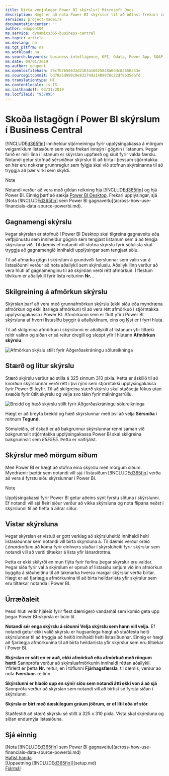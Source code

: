 ```yaml
---
title: Birta venjulegar Power BI skýrslur| Microsoft Docs
description: Hægt er að nota Power BI skýrslur til að öðlast frekari innsýn í gögnum í listum.
services: project-madeira
documentationcenter: ''
author: edupont04
ms.service: dynamics365-business-central
ms.topic: article
ms.devlang: na
ms.tgt_pltfrm: na
ms.workload: na
ms.search.keywords: business intelligence, KPI, Odata, Power App, SOAP, analysis
ms.date: 04/01/2019
ms.author: edupont
ms.openlocfilehash: 29c7b7656632d2103a16025848a6ddc82650353e
ms.sourcegitcommit: bd78a5d990c9e83174da1409076c22df8b35eafd
ms.translationtype: HT
ms.contentlocale: is-IS
ms.lasthandoff: 03/31/2019
ms.locfileid: "937895"
---
```

# <a name="viewing-list-data-in-power-bi-reports-in-business-central"></a>Skoða listagögn í Power BI skýrslum í Business Central 
[!INCLUDE[d365fin](includes/d365fin_md.md)] inniheldur stjórneiningu fyrir upplýsingakassa á mörgum veigamiklum listasíðum sem veita frekari innsýn í gögnin í listanum. Þegar farið er milli lína í listanum er skýrslan uppfærð og síuð fyrir valda færslu. Notandi getur stofnað sérsniðnar skýrslur til að birta í þessum stjórntakka en hér eru nokkrar grunnreglur sem fylgja skal við stofnun skýrslnanna til að tryggja að þær virki sem skyldi.  

> [!NOTE]  
>   Notandi verður að vera með gildan reikning hjá [!INCLUDE[d365fin](includes/d365fin_md.md)] og hjá Power BI. Einnig þarf að sækja [Power BI Desktop](https://powerbi.microsoft.com/en-us/desktop/). Frekari upplýsingar, sjá [Nota [!INCLUDE[d365fin](includes/d365fin_md.md)] sem Power BI gagnaveitu](across-how-use-financials-data-source-powerbi.md).  

## <a name="report-data-set"></a>Gagnamengi skýrslu
Þegar skýrslan er stofnuð í Power BI Desktop skal tilgreina gagnaveitu eða vefþjónustu sem inniheldur gögnin sem tengjast listanum sem á að tengja skýrsluna við. Til dæmis ef notandi vill stofna skýrslu fyrir sölulista skal tryggja að gagnamengið innihaldi upplýsingar sem tengjast sölu.  

Til að afmarka gögn í skýrslum á grundvelli færslunnar sem valin var á listasíðunni verður að nota aðallykil sem skýrslusíu. Aðallykillinn verður að vera hluti af gagnamenginu til að skýrslan verði rétt afmörkuð. Í flestum tilvikum er aðallykill fyrir lista reiturinn **Nr.** .  

## <a name="defining-the-report-filter"></a>Skilgreining á afmörkun skýrslu
Skýrslan þarf að vera með grunnafmörkun skýrslu (ekki síðu eða myndræna afmörkun og ekki ítarlega afmörkun) til að vera rétt afmörkuð í stjórntakka upplýsingakassa í Power BI. Afmörkunin sem er flutt yfir í Power BI skýrsluna af hverri listasíðu byggir á aðallyklinum, eins og lýst er í fyrri hluta.  

Til að skilgreina afmörkun í skýrslunni er aðallykill af listanum yfir tiltæki reitir valinn og síðan er sá reitur dregill og sleppt yfir í hlutann **Afmörkun skýrslu**.  

![Afmörkun skýslu stillt fyrir Aðgerðaskráningu sölureikninga](./media/across-how-use-powerbi-reports-factbox/financials-powerbi-report-filter.png)

## <a name="report-size-and-color"></a>Stærð og litur skýrslu
Stærð skýrslu verður að stilla á 325 sinnum 310 pixla. Þetta er áskilið til að kvörðun skýrslunnar verði rétt í því rými sem stjórntakki upplýsingakassa fyrir Power BI leyfir. Til að skilgreina stærð skýrslu skal staðsetja fókus utan svæðis fyrir útlit skýrslu og velja svo tákn fyrir málningarrúllu.

![Breidd og hæð skýrslu stillt fyrir Aðgerðaskráningu sölureikninga](./media/across-how-use-powerbi-reports-factbox/financials-powerbi-report-sizing.png)

Hægt er að breyta breidd og hæð skýrslunnar með því að velja **Sérsníða** í reitnum **Tegund**.

Sömuleiðis, ef óskað er að bakgrunnur skýrslunnar renni saman við bakgrunnslit stjórntakka upplýsingakassa Power BI skal skilgreina bakgrunnslit sem *E5E5E5*. Þetta er valfrjálst.  

## <a name="reports-with-multiple-pages"></a>Skýrslur með mörgum síðum
Með Power BI er hægt að stofna eina skýrslu með mörgum síðum. Myndrænir þættir sem notandi vill sjá í listasíðum [!INCLUDE[d365fin](includes/d365fin_md.md)] verða að vera á fyrstu síðu skýrslunnar í Power BI.  

> [!NOTE]  
>  Upplýsingakassi fyrir Power BI getur aðeins sýnt fyrstu síðuna í skýrslunni. Ef notandi vill sjá fleiri síður verður að víkka skýrsluna og nota flipana neðst í skýrslunni til að fletta á aðrar síður.  

## <a name="saving-your-report"></a>Vistar skýrsluna

Þegar skýrslan er vistuð er gott verklag að skýrsluheitið innihaldi heiti listasíðunnar sem notandi vill birta skýrsluna á. Til dæmis verður orðið *Lánardrottinn* að koma fyrir einhvers staðar í skýrsluheiti fyrir skýrslur sem notandi vill að verði tiltækar á lista yfir lánardrottna.  

Þetta er ekki skilyrði en mun flýta fyrir ferlinu þegar skýrslur eru valdar. Þegar síða fyrir val á skýrslum er opnuð af listasíðu setjum við inn afmörkun byggða á síðuheitinu til að takmarka hversu margar skýrslur verða birtar.  Hægt er að fjarlægja afmörkunina til að birta heildarlista yfir skýrslur sem eru tiltækar notanda í Power BI.  

## <a name="troubleshooting"></a>Úrræðaleit
Þessi hluti veitir hjáleið fyrir flest dæmigerð vandamál sem komið geta upp þegar Power BI-skýrsla er búin til.  

**Notandi sér enga skýrslu á síðunni Velja skýrslu sem hann vill velja.** Ef notandi getur ekki valið skýrslu er hugsanlega hægt að staðfesta heiti skýrslunnar til að tryggja að heitið innihaldi heiti listasíðunnar. Einnig er hægt að fjarlægja afmörkunina til að birta heildarlista yfir skýrslur sem eru tiltækar í Power BI.  

**Skýrslan er sótt en er auð, ekki afmörkuð eða afmörkuð með röngum hætti** Sannprófa verður að skýrsluafmörkunin innihaldi réttan aðallykil. Yfirleitt er þetta **Nr.** reitur, en í töflunni **Fjárhagsfærsla**, til dæmis, verður að nota **Færslunr.** reitinn.

**Skýrslunni er hlaðið upp en sýnir síðu sem notandi átti ekki von á að sjá** Sannprófa verður að skýrslan sem notandi vill að birtist sé fyrsta síðan í skýrslunni.  

**Skýrsla er birt með óæskilegum gráum jöðrum, er of lítil eða of stór**

Staðfestið að stærð skýrslu sé stillt á 325 x 310 pixla. Vista skal skýrsluna og síðan endurnýja listasíðuna.  

## <a name="see-also"></a>Sjá einnig
[Nota [!INCLUDE[d365fin](includes/d365fin_md.md)] sem Power BI gagnaveitu](across-how-use-financials-data-source-powerbi.md)  
[Hafist handa](product-get-started.md)    
[Uppsetning [!INCLUDE[d365fin](includes/d365fin_md.md)]](setup.md)    
[Fjármál](finance.md)  
